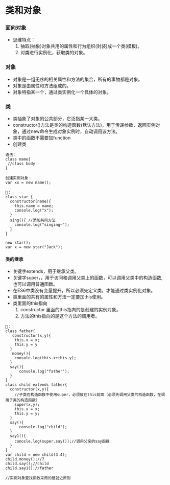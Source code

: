 # 类和对象
### 面向对象
- 思维特点：
   1. 抽取(抽象)对象共用的属性和行为组织(封装)成一个类(模板)。
   2. 对类进行实例化，获取类的对象。
### 对象
- 对象是一组无序的相关属性和方法的集合，所有的事物都是对象。
- 对象是由属性和方法组成的。
- 对象特指某一个，通过类实例化一个具体的对象。
### 类
- 类抽象了对象的公共部分，它泛指某一大类。
- constructor()方法是类的构造函数(默认方法)，用于传递参数，返回实例对象，通过new命令生成对象实例时，自动调用该方法。
- 类中的函数不需要加function
- 创建类
```
语法：
class name{
 //class body
}

创建实例对象：
var xx = new name();

🌰：
class star {
  constructor(name){
    this.name = name;
    console.log("x");
  }
  sing(){ //添加共同方法
    console.log("singing~");
  }
}

new star();
var x = new star("Jack");

```

#### 类的继承
- 关键字extends，用于继承父类。
- 关键字super，，用于访问和调用父类上的函数，可以调用父类中的构造函数,也可以调用普通函数。
- 在ES6中类没有变量提升，所以必须先定义类，才能通过类实例化对象。
- 类里面的共有的属性和方法一定要加this使用。
- 类里面的this指向
   1. constructor 里面的this指向的是创建的实例对象。
   2. 方法的this指向的是这个方法的调用者。

```
🌰：
class father{
   constructor(x,y){
    this.x = x;
    this.y = y
  }
   money(){
    console.log(this.x+this.y);
  }
  say(){
      console.log("father");
  }
}
class child extends father{
  constructor(x,y){
    //子类在构造函数中使用super，必须放在this前面（必须先调用父类的构造函数，在调用子类的构造函数）
    super(x,y);
    this.x = x;
    this.y = y;
  }
  say(){
      console.log("child");
  }
  say1(){
    conosle.log(super.say());//调用父亲的say函数
  }
}
var child = new child(3.4);
child.money();//7
child.say();//child
child.say1();//father

//实例对象查找函数采用的是就近原则

```




